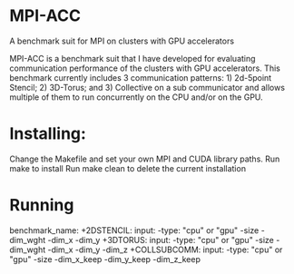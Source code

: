 # MPI-ACC
A benchmark suit for MPI on clusters with GPU accelerators 

MPI-ACC is a benchmark suit that I have developed for evaluating communication performance of the clusters with GPU accelerators. This benchmark currently includes 3 communication patterns: 1) 2d-5point Stencil; 2) 3D-Torus; and 3) Collective on a sub communicator and allows multiple of them to run concurrently on the CPU and/or on the GPU. 

# Installing:
Change the Makefile and set your own MPI and CUDA library paths.
Run make to install
Run make clean to delete the current installation


# Running

benchmark_name:
        +2DSTENCIL:
                input:
                        -type: "cpu" or "gpu"
                        -size
                        -dim_wght
                        -dim_x
                        -dim_y
        +3DTORUS:
                input:
                        -type: "cpu" or "gpu"
                        -size
                        -dim_wght
                        -dim_x
                        -dim_y
                        -dim_z
        +COLLSUBCOMM:
                input:
                        -type: "cpu" or "gpu"
                        -size
                        -dim_x_keep
                        -dim_y_keep
                        -dim_z_keep
